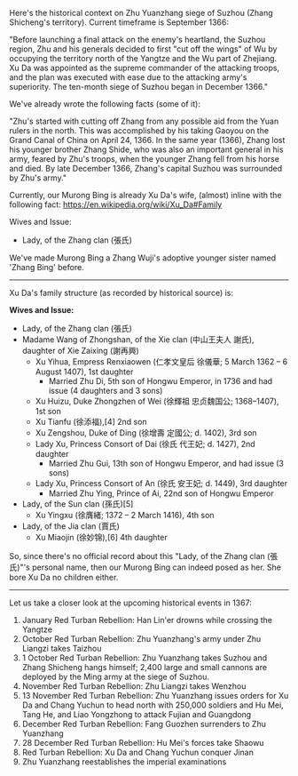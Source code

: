 
Here's the historical context on Zhu Yuanzhang siege of Suzhou (Zhang Shicheng's territory). Current timeframe is September 1366:

"Before launching a final attack on the enemy's heartland, the Suzhou region, Zhu and his generals decided to first "cut off the wings" of Wu by occupying the territory north of the Yangtze and the Wu part of Zhejiang. Xu Da was appointed as the supreme commander of the attacking troops, and the plan was executed with ease due to the attacking army's superiority. The ten-month siege of Suzhou began in December 1366."

We've already wrote the following facts (some of it):

"Zhu's started with cutting off Zhang from any possible aid from the Yuan rulers in the north. This was accomplished by his taking Gaoyou on the Grand Canal of China on April 24, 1366. In the same year (1366), Zhang lost his younger brother Zhang Shide, who was also an important general in his army, feared by Zhu's troops, when the younger Zhang fell from his horse and died. By late December 1366, Zhang's capital Suzhou was surrounded by Zhu's army."

Currently, our Murong Bing is already Xu Da's wife, (almost) inline with the following fact:
https://en.wikipedia.org/wiki/Xu_Da#Family

Wives and Issue:
- Lady, of the Zhang clan (張氏)

We've made Murong Bing a Zhang Wuji's adoptive younger sister named 'Zhang Bing' before.

---

Xu Da's family structure (as recorded by historical source) is:

**Wives and Issue:**

- Lady, of the Zhang clan (張氏)
- Madame Wang of Zhongshan, of the Xie clan (中山王夫人 謝氏), daughter of Xie Zaixing (謝再興)
  + Xu Yihua, Empress Renxiaowen (仁孝文皇后 徐儀華; 5 March 1362 – 6 August 1407), 1st daughter
    - Married Zhu Di, 5th son of Hongwu Emperor, in 1736 and had issue (4 daughters and 3 sons)
  + Xu Huizu, Duke Zhongzhen of Wei (徐輝祖 忠贞魏国公; 1368–1407), 1st son
  + Xu Tianfu (徐添福),[4] 2nd son
  + Xu Zengshou, Duke of Ding (徐增壽 定國公; d. 1402), 3rd son
  + Lady Xu, Princess Consort of Dai (徐氏 代王妃; d. 1427), 2nd daughter
    - Married Zhu Gui, 13th son of Hongwu Emperor, and had issue (3 sons)
  + Lady Xu, Princess Consort of An (徐氏 安王妃; d. 1449), 3rd daughter
    - Married Zhu Ying, Prince of Ai, 22nd son of Hongwu Emperor
- Lady, of the Sun clan (孫氏)[5]
  + Xu Yingxu (徐膺緒; 1372 – 2 March 1416), 4th son
- Lady, of the Jia clan (賈氏)
  + Xu Miaojin (徐妙锦),[6] 4th daughter

So, since there's no official record about this "Lady, of the Zhang clan (張氏)"'s personal name, then our Murong Bing can indeed posed as her. She bore Xu Da no children either.

---

Let us take a closer look at the upcoming historical events in 1367:

1. January	Red Turban Rebellion: Han Lin'er drowns while crossing the Yangtze
2. October	Red Turban Rebellion: Zhu Yuanzhang's army under Zhu Liangzi takes Taizhou
3. 1 October	Red Turban Rebellion: Zhu Yuanzhang takes Suzhou and Zhang Shicheng hangs himself; 2,400 large and small cannons are deployed by the Ming army at the siege of Suzhou.
4. November	Red Turban Rebellion: Zhu Liangzi takes Wenzhou
5. 13 November	Red Turban Rebellion: Zhu Yuanzhang issues orders for Xu Da and Chang Yuchun to head north with 250,000 soldiers and Hu Mei, Tang He, and Liao Yongzhong to attack Fujian and Guangdong
6. December	Red Turban Rebellion: Fang Guozhen surrenders to Zhu Yuanzhang
7. 28 December	Red Turban Rebellion: Hu Mei's forces take Shaowu
8. Red Turban Rebellion: Xu Da and Chang Yuchun conquer Jinan
9. Zhu Yuanzhang reestablishes the imperial examinations

